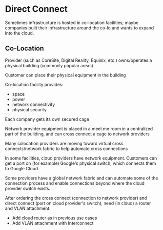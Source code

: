 # Direct Connect

Sometimes infrastructure is hosted in co-location facilities; maybe companies built their infrastructure around the co-lo and wants to expand into the cloud.

## Co-Location

Provider (such as CoreSite, Digital Reality, Equinix, etc.) owns/operates a physical building (commonly popular areas)

Customer can place their physical equipment in the building

Co-location facility provides:

- space
- power
- network connectivity
- physical security

Each company gets its own secured cage

Network provider equipment is placed in a meet me room in a centralized part of the building, and can cross connect a cage to network providers

Many colocation providers are moving toward virtual cross connects/network fabric to help automate cross connections

In some facilities, cloud providers have network equipment. Customers can get a port on (for example) Google's physical switch, which connects them to Google Cloud

Some providers have a global network fabric and can automate some of the connection process and enable connections beyond where the cloud provider switch exists.

After ordering the cross connect (connection to network provider) and direct connect (port on cloud provider's switch), need (in cloud) a router and VLAN attachment.

- Add cloud router as in previous use cases
- Add VLAN attachment with Interconnect